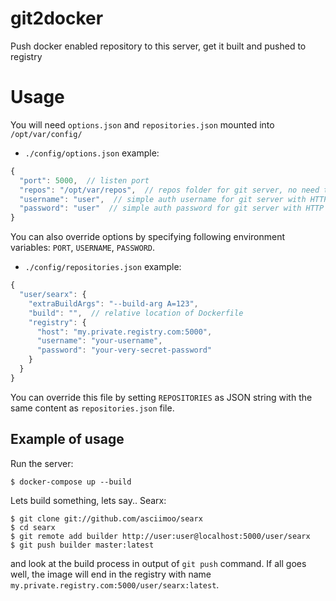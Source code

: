 # git2docker

Push docker enabled repository to this server, get it built and pushed to registry


# Usage

You will need `options.json` and `repositories.json` mounted into `/opt/var/config/`

- `./config/options.json` example:

```js
{
  "port": 5000,  // listen port
  "repos": "/opt/var/repos",  // repos folder for git server, no need to persist this
  "username": "user",  // simple auth username for git server with HTTP protocol
  "password": "user"  // simple auth password for git server with HTTP protocol
}
```

You can also override options by specifying following environment variables: `PORT`, `USERNAME`, `PASSWORD`.


- `./config/repositories.json` example:

```js
{
  "user/searx": {
    "extraBuildArgs": "--build-arg A=123",
    "build": "",  // relative location of Dockerfile
    "registry": {
      "host": "my.private.registry.com:5000",
      "username": "your-username",
      "password": "your-very-secret-password"
    }
  }
}
```

You can override this file by setting `REPOSITORIES` as JSON string with the same content as `repositories.json` file.


## Example of usage

Run the server:

```
$ docker-compose up --build
```

Lets build something, lets say.. Searx:

```
$ git clone git://github.com/asciimoo/searx
$ cd searx
$ git remote add builder http://user:user@localhost:5000/user/searx
$ git push builder master:latest
```

and look at the build process in output of `git push` command. If all goes well, the image will end in the registry with name `my.private.registry.com:5000/user/searx:latest`.
